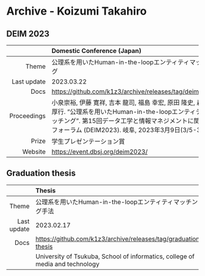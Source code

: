 Archive - Koizumi Takahiro
==========================

DEIM 2023
---------

| | Domestic Conference (Japan) |
| ---: | :--- |
| Theme | 公理系を用いたHuman-in-the-loopエンティティマッチング |
| Last update | 2023.03.22 |
| Docs | https://github.com/k1z3/archive/releases/tag/deim2023 |
| Proceedings |小泉崇裕, 伊藤 寛祥, 吉本 龍司, 福島 幸宏, 原田 隆史, 森嶋厚行. “公理系を用いたHuman-in-the-loopエンティティマッチング”. 第15回データ工学と情報マネジメントに関するフォーラム (DEIM2023). 岐阜, 2023年3月9日(3/5-3/9). |
| Prize | 学生プレゼンテーション賞 |
| Website | https://event.dbsj.org/deim2023/ |


Graduation thesis
-----------------

| | Thesis |
| ---: | :--- |
| Theme | 公理系を用いたHuman-in-the-loopエンティティマッチング手法 |
| Last update | 2023.02.17 |
| Docs | https://github.com/k1z3/archive/releases/tag/graduation-thesis |
| | University of Tsukuba, School of informatics, college of media and technology |
